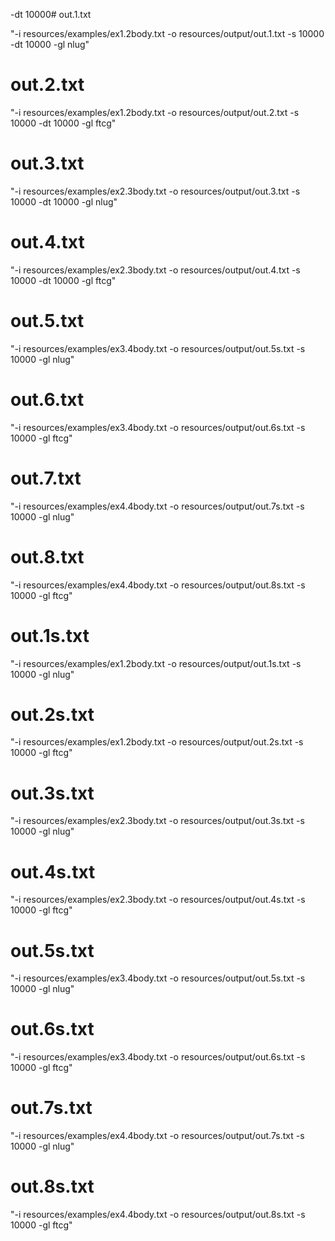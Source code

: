 -dt 10000# out.1.txt

  "-i resources/examples/ex1.2body.txt -o resources/output/out.1.txt -s 10000 -dt 10000 -gl nlug"

# out.2.txt

  "-i resources/examples/ex1.2body.txt -o resources/output/out.2.txt -s 10000 -dt 10000 -gl ftcg"
  
# out.3.txt

  "-i resources/examples/ex2.3body.txt -o resources/output/out.3.txt -s 10000 -dt 10000 -gl nlug"

# out.4.txt

  "-i resources/examples/ex2.3body.txt -o resources/output/out.4.txt -s 10000 -dt 10000 -gl ftcg"
  
# out.5.txt

  "-i resources/examples/ex3.4body.txt -o resources/output/out.5s.txt -s 10000 -gl nlug"

# out.6.txt

  "-i resources/examples/ex3.4body.txt -o resources/output/out.6s.txt -s 10000 -gl ftcg"
  
# out.7.txt

  "-i resources/examples/ex4.4body.txt -o resources/output/out.7s.txt -s 10000 -gl nlug"

# out.8.txt

  "-i resources/examples/ex4.4body.txt -o resources/output/out.8s.txt -s 10000 -gl ftcg"
  
# out.1s.txt

  "-i resources/examples/ex1.2body.txt -o resources/output/out.1s.txt -s 10000 -gl nlug"

# out.2s.txt

  "-i resources/examples/ex1.2body.txt -o resources/output/out.2s.txt -s 10000 -gl ftcg"
  
# out.3s.txt

  "-i resources/examples/ex2.3body.txt -o resources/output/out.3s.txt -s 10000 -gl nlug"

# out.4s.txt

  "-i resources/examples/ex2.3body.txt -o resources/output/out.4s.txt -s 10000 -gl ftcg"
  
# out.5s.txt

  "-i resources/examples/ex3.4body.txt -o resources/output/out.5s.txt -s 10000 -gl nlug"

# out.6s.txt

  "-i resources/examples/ex3.4body.txt -o resources/output/out.6s.txt -s 10000 -gl ftcg"
  
# out.7s.txt

  "-i resources/examples/ex4.4body.txt -o resources/output/out.7s.txt -s 10000 -gl nlug"

# out.8s.txt

  "-i resources/examples/ex4.4body.txt -o resources/output/out.8s.txt -s 10000 -gl ftcg"
  
  